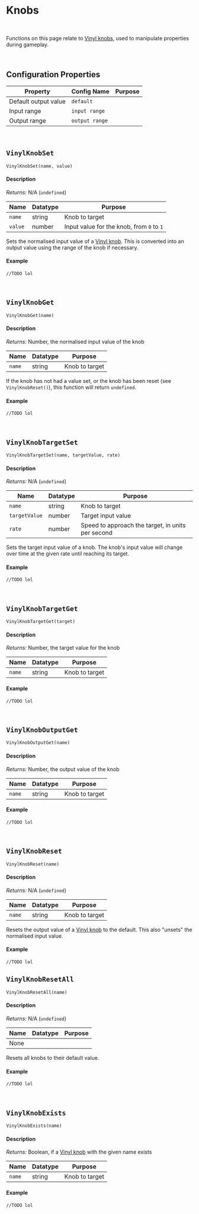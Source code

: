# Knobs

&nbsp;

Functions on this page relate to [Vinyl knobs](Terminology), used to manipulate properties during gameplay.

&nbsp;

## Configuration Properties

|Property            |Config Name   |Purpose                         |
|--------------------|--------------|--------------------------------|
|Default output value|`default`     |                                |
|Input range         |`input range` |                                |
|Output range        |`output range`|                                |

&nbsp;

## `VinylKnobSet`

`VinylKnobSet(name, value)`

<!-- tabs:start -->

#### **Description**

*Returns:* N/A (`undefined`)

|Name   |Datatype|Purpose                                  |
|-------|--------|-----------------------------------------|
|`name` |string  |Knob to target                           |
|`value`|number  |Input value for the knob, from `0` to `1`|

Sets the normalised input value of a [Vinyl knob](Terminology). This is converted into an output value using the range of the knob if necessary.

#### **Example**

```gml
//TODO lol
```

<!-- tabs:end -->

&nbsp;

## `VinylKnobGet`

`VinylKnobGet(name)`

<!-- tabs:start -->

#### **Description**

*Returns:* Number, the normalised input value of the knob

|Name  |Datatype|Purpose       |
|------|--------|--------------|
|`name`|string  |Knob to target|

If the knob has not had a value set, or the knob has been reset (see `VinylKnobReset()`), this function will return `undefined`.

#### **Example**

```gml
//TODO lol
```

<!-- tabs:end -->

&nbsp;

## `VinylKnobTargetSet`

`VinylKnobTargetSet(name, targetValue, rate)`

<!-- tabs:start -->

#### **Description**

*Returns:* N/A (`undefined`)

|Name         |Datatype|Purpose                                          |
|-------------|--------|-------------------------------------------------|
|`name`       |string  |Knob to target                                   |
|`targetValue`|number  |Target input value                               |
|`rate`       |number  |Speed to approach the target, in units per second|

Sets the target input value of a knob. The knob's input value will change over time at the given rate until reaching its target.

#### **Example**

```gml
//TODO lol
```

<!-- tabs:end -->

&nbsp;

## `VinylKnobTargetGet`

`VinylKnobTargetGet(target)`

<!-- tabs:start -->

#### **Description**

*Returns:* Number, the target value for the knob

|Name  |Datatype|Purpose       |
|------|--------|--------------|
|`name`|string  |Knob to target|

#### **Example**

```gml
//TODO lol
```

<!-- tabs:end -->

&nbsp;

## `VinylKnobOutputGet`

`VinylKnobOutputGet(name)`

<!-- tabs:start -->

#### **Description**

*Returns:* Number, the output value of the knob

|Name  |Datatype|Purpose       |
|------|--------|--------------|
|`name`|string  |Knob to target|

#### **Example**

```gml
//TODO lol
```

<!-- tabs:end -->

&nbsp;

## `VinylKnobReset`

`VinylKnobReset(name)`

<!-- tabs:start -->

#### **Description**

*Returns:* N/A (`undefined`)

|Name  |Datatype|Purpose       |
|------|--------|--------------|
|`name`|string  |Knob to target|

Resets the output value of a [Vinyl knob](Terminology) to the default. This also "unsets" the normalised input value.

#### **Example**

```gml
//TODO lol
```

<!-- tabs:end -->

## `VinylKnobResetAll`

`VinylKnobResetAll(name)`

<!-- tabs:start -->

#### **Description**

*Returns:* N/A (`undefined`)

|Name|Datatype|Purpose|
|----|--------|-------|
|None|        |       |

Resets all knobs to their default value.

#### **Example**

```gml
//TODO lol
```

<!-- tabs:end -->

&nbsp;

## `VinylKnobExists`

`VinylKnobExists(name)`

<!-- tabs:start -->

#### **Description**

*Returns:* Boolean, if a [Vinyl knob](Terminology) with the given name exists

|Name  |Datatype|Purpose       |
|------|--------|--------------|
|`name`|string  |Knob to target|

#### **Example**

```gml
//TODO lol
```

<!-- tabs:end -->
